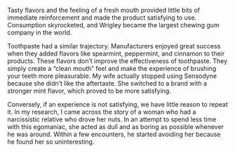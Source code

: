 Tasty flavors and the feeling of a fresh mouth provided little bits of
immediate reinforcement and made the product satisfying to use.
Consumption skyrocketed, and Wrigley became the largest chewing
gum company in the world.

Toothpaste had a similar trajectory. Manufacturers enjoyed great
success when they added flavors like spearmint, peppermint, and
cinnamon to their products. These flavors don’t improve the
effectiveness of toothpaste. They simply create a “clean mouth” feel
and make the experience of brushing your teeth more pleasurable. My
wife actually stopped using Sensodyne because she didn’t like the
aftertaste. She switched to a brand with a stronger mint flavor, which
proved to be more satisfying.

Conversely, if an experience is not satisfying, we have little reason
to repeat it. In my research, I came across the story of a woman who
had a narcissistic relative who drove her nuts. In an attempt to spend
less time with this egomaniac, she acted as dull and as boring as
possible whenever he was around. Within a few encounters, he started
avoiding her because he found her so uninteresting.